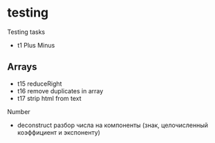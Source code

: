 # testing
Testing tasks
- t1 Plus Minus

## Arrays

- t15 reduceRight
- t16 remove duplicates in array
- t17 strip html from text 


Number
  - deconstruct разбор числа на компоненты (знак, целочисленный коэффициент и экспоненту)
